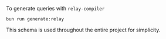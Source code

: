 To generate queries with `relay-compiler`

`bun run generate:relay`

This schema is used throughout the entire project for simplicity.
